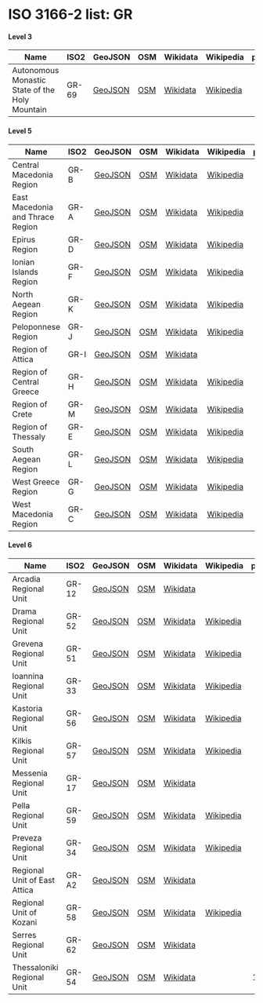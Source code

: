 # ISO 3166-2 list: GR


#### Level 3
Name | ISO2 | GeoJSON | OSM | Wikidata | Wikipedia | population 
--- | --- | --- | --- | --- | --- | --: 
Autonomous Monastic State of the Holy Mountain | GR-69 | [GeoJSON](../../geojson/q8/iso2/GR/GR-69.geojson) | [OSM](https://www.openstreetmap.org/relation/2135921) | [Wikidata](https://www.wikidata.org/wiki/Q130321) | [Wikipedia](http://en.wikipedia.org/wiki/el%3A%CE%86%CE%B3%CE%B9%CE%BF%20%CE%8C%CF%81%CE%BF%CF%82) | 2,262


#### Level 5
Name | ISO2 | GeoJSON | OSM | Wikidata | Wikipedia | population 
--- | --- | --- | --- | --- | --- | --: 
Central Macedonia Region | GR-B | [GeoJSON](../../geojson/q8/iso2/GR/GR-B.geojson) | [OSM](https://www.openstreetmap.org/relation/937958) | [Wikidata](https://www.wikidata.org/wiki/Q17152) | [Wikipedia](http://en.wikipedia.org/wiki/el%3A%CE%A0%CE%B5%CF%81%CE%B9%CF%86%CE%AD%CF%81%CE%B5%CE%B9%CE%B1%20%CE%9A%CE%B5%CE%BD%CF%84%CF%81%CE%B9%CE%BA%CE%AE%CF%82%20%CE%9C%CE%B1%CE%BA%CE%B5%CE%B4%CE%BF%CE%BD%CE%AF%CE%B1%CF%82) | 1,875,996
East Macedonia and Thrace Region | GR-A | [GeoJSON](../../geojson/q8/iso2/GR/GR-A.geojson) | [OSM](https://www.openstreetmap.org/relation/937937) | [Wikidata](https://www.wikidata.org/wiki/Q171314) | [Wikipedia](http://en.wikipedia.org/wiki/el%3A%CE%A0%CE%B5%CF%81%CE%B9%CF%86%CE%AD%CF%81%CE%B5%CE%B9%CE%B1%20%CE%91%CE%BD%CE%B1%CF%84%CE%BF%CE%BB%CE%B9%CE%BA%CE%AE%CF%82%20%CE%9C%CE%B1%CE%BA%CE%B5%CE%B4%CE%BF%CE%BD%CE%AF%CE%B1%CF%82%20%CE%BA%CE%B1%CE%B9%20%CE%98%CF%81%CE%AC%CE%BA%CE%B7%CF%82) | 601,175
Epirus Region | GR-D | [GeoJSON](../../geojson/q8/iso2/GR/GR-D.geojson) | [OSM](https://www.openstreetmap.org/relation/554424) | [Wikidata](https://www.wikidata.org/wiki/Q180484) | [Wikipedia](http://en.wikipedia.org/wiki/el%3A%CE%A0%CE%B5%CF%81%CE%B9%CF%86%CE%AD%CF%81%CE%B5%CE%B9%CE%B1%20%CE%97%CF%80%CE%B5%CE%AF%CF%81%CE%BF%CF%85) | 334,337
Ionian Islands Region | GR-F | [GeoJSON](../../geojson/q8/iso2/GR/GR-F.geojson) | [OSM](https://www.openstreetmap.org/relation/957830) | [Wikidata](https://www.wikidata.org/wiki/Q1147674) | [Wikipedia](http://en.wikipedia.org/wiki/el%3A%CE%A0%CE%B5%CF%81%CE%B9%CF%86%CE%AD%CF%81%CE%B5%CE%B9%CE%B1%20%CE%99%CE%BF%CE%BD%CE%AF%CF%89%CE%BD%20%CE%9D%CE%AE%CF%83%CF%89%CE%BD) | 207,855
North Aegean Region | GR-K | [GeoJSON](../../geojson/q8/iso2/GR/GR-K.geojson) | [OSM](https://www.openstreetmap.org/relation/958517) | [Wikidata](https://www.wikidata.org/wiki/Q173620) | [Wikipedia](http://en.wikipedia.org/wiki/el%3A%CE%A0%CE%B5%CF%81%CE%B9%CF%86%CE%AD%CF%81%CE%B5%CE%B9%CE%B1%20%CE%92%CE%BF%CF%81%CE%B5%CE%AF%CE%BF%CF%85%20%CE%91%CE%B9%CE%B3%CE%B1%CE%AF%CE%BF%CF%85) | 211,137
Peloponnese Region | GR-J | [GeoJSON](../../geojson/q8/iso2/GR/GR-J.geojson) | [OSM](https://www.openstreetmap.org/relation/957717) | [Wikidata](https://www.wikidata.org/wiki/Q202484) | [Wikipedia](http://en.wikipedia.org/wiki/el%3A%CE%A0%CE%B5%CF%81%CE%B9%CF%86%CE%AD%CF%81%CE%B5%CE%B9%CE%B1%20%CE%A0%CE%B5%CE%BB%CE%BF%CF%80%CE%BF%CE%BD%CE%BD%CE%AE%CF%83%CE%BF%CF%85) | 576,749
Region of Attica | GR-I | [GeoJSON](../../geojson/q8/iso2/GR/GR-I.geojson) | [OSM](https://www.openstreetmap.org/relation/957716) | [Wikidata](https://www.wikidata.org/wiki/Q758056) |  | 3,756,453
Region of Central Greece | GR-H | [GeoJSON](../../geojson/q8/iso2/GR/GR-H.geojson) | [OSM](https://www.openstreetmap.org/relation/910915) | [Wikidata](https://www.wikidata.org/wiki/Q199580) | [Wikipedia](http://en.wikipedia.org/wiki/el%3A%CE%A0%CE%B5%CF%81%CE%B9%CF%86%CE%AD%CF%81%CE%B5%CE%B9%CE%B1%20%CE%A3%CF%84%CE%B5%CF%81%CE%B5%CE%AC%CF%82%20%CE%95%CE%BB%CE%BB%CE%AC%CE%B4%CE%B1%CF%82) | 555,623
Region of Crete | GR-M | [GeoJSON](../../geojson/q8/iso2/GR/GR-M.geojson) | [OSM](https://www.openstreetmap.org/relation/282436) | [Wikidata](https://www.wikidata.org/wiki/Q1267522) | [Wikipedia](http://en.wikipedia.org/wiki/el%3A%CE%A0%CE%B5%CF%81%CE%B9%CF%86%CE%AD%CF%81%CE%B5%CE%B9%CE%B1%20%CE%9A%CF%81%CE%AE%CF%84%CE%B7%CF%82) | 633,506
Region of Thessaly | GR-E | [GeoJSON](../../geojson/q8/iso2/GR/GR-E.geojson) | [OSM](https://www.openstreetmap.org/relation/958236) | [Wikidata](https://www.wikidata.org/wiki/Q22807284) | [Wikipedia](http://en.wikipedia.org/wiki/el%3A%CE%A0%CE%B5%CF%81%CE%B9%CF%86%CE%AD%CF%81%CE%B5%CE%B9%CE%B1%20%CE%98%CE%B5%CF%83%CF%83%CE%B1%CE%BB%CE%AF%CE%B1%CF%82) | 
South Aegean Region | GR-L | [GeoJSON](../../geojson/q8/iso2/GR/GR-L.geojson) | [OSM](https://www.openstreetmap.org/relation/1851752) | [Wikidata](https://www.wikidata.org/wiki/Q173616) | [Wikipedia](http://en.wikipedia.org/wiki/el%3A%CE%A0%CE%B5%CF%81%CE%B9%CF%86%CE%AD%CF%81%CE%B5%CE%B9%CE%B1%20%CE%9D%CE%BF%CF%84%CE%AF%CE%BF%CF%85%20%CE%91%CE%B9%CE%B3%CE%B1%CE%AF%CE%BF%CF%85) | 340,870
West Greece Region | GR-G | [GeoJSON](../../geojson/q8/iso2/GR/GR-G.geojson) | [OSM](https://www.openstreetmap.org/relation/910919) | [Wikidata](https://www.wikidata.org/wiki/Q170291) | [Wikipedia](http://en.wikipedia.org/wiki/el%3A%CE%A0%CE%B5%CF%81%CE%B9%CF%86%CE%AD%CF%81%CE%B5%CE%B9%CE%B1%20%CE%94%CF%85%CF%84%CE%B9%CE%BA%CE%AE%CF%82%20%CE%95%CE%BB%CE%BB%CE%AC%CE%B4%CE%B1%CF%82) | 
West Macedonia Region | GR-C | [GeoJSON](../../geojson/q8/iso2/GR/GR-C.geojson) | [OSM](https://www.openstreetmap.org/relation/956701) | [Wikidata](https://www.wikidata.org/wiki/Q165408) | [Wikipedia](http://en.wikipedia.org/wiki/el%3A%CE%A0%CE%B5%CF%81%CE%B9%CF%86%CE%AD%CF%81%CE%B5%CE%B9%CE%B1%20%CE%94%CF%85%CF%84%CE%B9%CE%BA%CE%AE%CF%82%20%CE%9C%CE%B1%CE%BA%CE%B5%CE%B4%CE%BF%CE%BD%CE%AF%CE%B1%CF%82) | 269,222


#### Level 6
Name | ISO2 | GeoJSON | OSM | Wikidata | Wikipedia | population 
--- | --- | --- | --- | --- | --- | --: 
Arcadia Regional Unit | GR-12 | [GeoJSON](../../geojson/q8/iso2/GR/GR-12.geojson) | [OSM](https://www.openstreetmap.org/relation/937632) | [Wikidata](https://www.wikidata.org/wiki/Q170054) |  | 102,035
Drama Regional Unit | GR-52 | [GeoJSON](../../geojson/q8/iso2/GR/GR-52.geojson) | [OSM](https://www.openstreetmap.org/relation/938042) | [Wikidata](https://www.wikidata.org/wiki/Q208606) | [Wikipedia](http://en.wikipedia.org/wiki/el%3A%CE%9D%CE%BF%CE%BC%CF%8C%CF%82%20%CE%94%CF%81%CE%AC%CE%BC%CE%B1%CF%82) | 
Grevena Regional Unit | GR-51 | [GeoJSON](../../geojson/q8/iso2/GR/GR-51.geojson) | [OSM](https://www.openstreetmap.org/relation/1379347) | [Wikidata](https://www.wikidata.org/wiki/Q209385) | [Wikipedia](http://en.wikipedia.org/wiki/el%3A%CE%9D%CE%BF%CE%BC%CF%8C%CF%82%20%CE%93%CF%81%CE%B5%CE%B2%CE%B5%CE%BD%CF%8E%CE%BD) | 
Ioannina Regional Unit | GR-33 | [GeoJSON](../../geojson/q8/iso2/GR/GR-33.geojson) | [OSM](https://www.openstreetmap.org/relation/558486) | [Wikidata](https://www.wikidata.org/wiki/Q212921) | [Wikipedia](http://en.wikipedia.org/wiki/el%3A%CE%9D%CE%BF%CE%BC%CF%8C%CF%82%20%CE%99%CF%89%CE%B1%CE%BD%CE%BD%CE%AF%CE%BD%CF%89%CE%BD) | 167,901
Kastoria Regional Unit | GR-56 | [GeoJSON](../../geojson/q8/iso2/GR/GR-56.geojson) | [OSM](https://www.openstreetmap.org/relation/956713) | [Wikidata](https://www.wikidata.org/wiki/Q1080115) | [Wikipedia](http://en.wikipedia.org/wiki/el%3A%CE%9D%CE%BF%CE%BC%CF%8C%CF%82%20%CE%9A%CE%B1%CF%83%CF%84%CE%BF%CF%81%CE%B9%CE%AC%CF%82) | 
Kilkis Regional Unit | GR-57 | [GeoJSON](../../geojson/q8/iso2/GR/GR-57.geojson) | [OSM](https://www.openstreetmap.org/relation/938063) | [Wikidata](https://www.wikidata.org/wiki/Q210097) | [Wikipedia](http://en.wikipedia.org/wiki/el%3A%CE%9D%CE%BF%CE%BC%CF%8C%CF%82%20%CE%9A%CE%B9%CE%BB%CE%BA%CE%AF%CF%82) | 
Messenia Regional Unit | GR-17 | [GeoJSON](../../geojson/q8/iso2/GR/GR-17.geojson) | [OSM](https://www.openstreetmap.org/relation/959149) | [Wikidata](https://www.wikidata.org/wiki/Q200315) |  | 
Pella Regional Unit | GR-59 | [GeoJSON](../../geojson/q8/iso2/GR/GR-59.geojson) | [OSM](https://www.openstreetmap.org/relation/956817) | [Wikidata](https://www.wikidata.org/wiki/Q649484) | [Wikipedia](http://en.wikipedia.org/wiki/el%3A%CE%9D%CE%BF%CE%BC%CF%8C%CF%82%20%CE%A0%CE%AD%CE%BB%CE%BB%CE%B1%CF%82) | 139,680
Preveza Regional Unit | GR-34 | [GeoJSON](../../geojson/q8/iso2/GR/GR-34.geojson) | [OSM](https://www.openstreetmap.org/relation/90550) | [Wikidata](https://www.wikidata.org/wiki/Q7780449) | [Wikipedia](http://en.wikipedia.org/wiki/el%3A%CE%9D%CE%BF%CE%BC%CF%8C%CF%82%20%CE%A0%CF%81%CE%AD%CE%B2%CE%B5%CE%B6%CE%B1%CF%82) | 
Regional Unit of East Attica | GR-A2 | [GeoJSON](../../geojson/q8/iso2/GR/GR-A2.geojson) | [OSM](https://www.openstreetmap.org/relation/4477554) | [Wikidata](https://www.wikidata.org/wiki/Q211934) |  | 
Regional Unit of Kozani | GR-58 | [GeoJSON](../../geojson/q8/iso2/GR/GR-58.geojson) | [OSM](https://www.openstreetmap.org/relation/956726) | [Wikidata](https://www.wikidata.org/wiki/Q211732) | [Wikipedia](http://en.wikipedia.org/wiki/el%3A%CE%9D%CE%BF%CE%BC%CF%8C%CF%82%20%CE%9A%CE%BF%CE%B6%CE%AC%CE%BD%CE%B7%CF%82) | 150,196
Serres Regional Unit | GR-62 | [GeoJSON](../../geojson/q8/iso2/GR/GR-62.geojson) | [OSM](https://www.openstreetmap.org/relation/937847) | [Wikidata](https://www.wikidata.org/wiki/Q211319) |  | 
Thessaloniki Regional Unit | GR-54 | [GeoJSON](../../geojson/q8/iso2/GR/GR-54.geojson) | [OSM](https://www.openstreetmap.org/relation/563230) | [Wikidata](https://www.wikidata.org/wiki/Q210176) |  | 1,057,825
